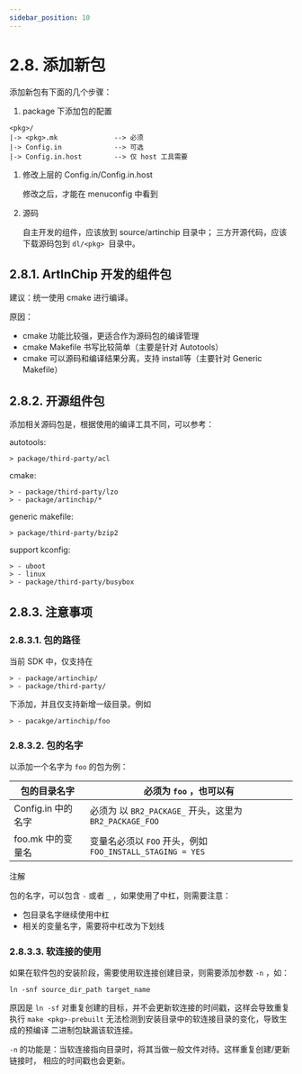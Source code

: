 ```yaml
---
sidebar_position: 10
---
```

# 2.8. 添加新包

添加新包有下面的几个步骤：

1. package 下添加包的配置

```
<pkg>/
|-> <pkg>.mk              --> 必须
|-> Config.in             --> 可选
|-> Config.in.host        --> 仅 host 工具需要
```

1. 修改上层的 Config.in/Config.in.host

   修改之后，才能在 menuconfig 中看到

2. 源码

   自主开发的组件，应该放到 source/artinchip 目录中； 三方开源代码，应该下载源码包到 `dl/<pkg> `目录中。

## 2.8.1. ArtInChip 开发的组件包

建议：统一使用 cmake 进行编译。

原因：

- cmake 功能比较强，更适合作为源码包的编译管理
- cmake Makefile 书写比较简单（主要是针对 Autotools）
- cmake 可以源码和编译结果分离，支持 install等（主要针对 Generic Makefile）

## 2.8.2. 开源组件包

添加相关源码包是，根据使用的编译工具不同，可以参考：

autotools:
```
> package/third-party/acl
```
cmake:
```
> - package/third-party/lzo
> - package/artinchip/*
```
generic makefile:
```
> package/third-party/bzip2
```
support kconfig:
```
> - uboot
> - linux
> - package/third-party/busybox
```
## 2.8.3. 注意事项

### 2.8.3.1. 包的路径

当前 SDK 中，仅支持在
```
> - package/artinchip/
> - package/third-party/
```
下添加，并且仅支持新增一级目录。例如
```
> - pacakge/artinchip/foo
```
### 2.8.3.2. 包的名字

以添加一个名字为 `foo` 的包为例：

| 包的目录名字       | 必须为 `foo` ，也可以有                                   |
| ------------------ | --------------------------------------------------------- |
| Config.in 中的名字 | 必须为 以 `BR2_PACKAGE_` 开头，这里为 `BR2_PACKAGE_FOO`   |
| foo.mk 中的变量名  | 变量名必须以 `FOO` 开头，例如 `FOO_INSTALL_STAGING = YES` |

注解

包的名字，可以包含 `-` 或者 `_` ，如果使用了中杠，则需要注意：

- 包目录名字继续使用中杠
- 相关的变量名字，需要将中杠改为下划线

### 2.8.3.3. 软连接的使用

如果在软件包的安装阶段，需要使用软连接创建目录，则需要添加参数 `-n` ，如：

```
ln -snf source_dir_path target_name
```

原因是 `ln -sf` 对重复创建的目标，并不会更新软连接的时间戳，这样会导致重复执行 `make <pkg>-prebuilt` 无法检测到安装目录中的软连接目录的变化，导致生成的预编译 二进制包缺漏该软连接。

`-n` 的功能是：当软连接指向目录时，将其当做一般文件对待。这样重复创建/更新链接时， 相应的时间戳也会更新。